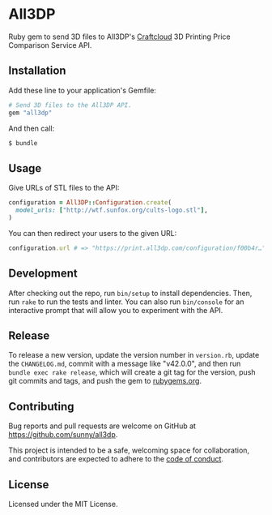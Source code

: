 # All3DP

Ruby gem to send 3D files to All3DP's
[Craftcloud](https://craftcloud3d.com/) 3D Printing Price Comparison
Service API.

## Installation

Add these line to your application's Gemfile:

```rb
# Send 3D files to the All3DP API.
gem "all3dp"
```

And then call:

```sh
$ bundle
```

## Usage

Give URLs of STL files to the API:

```rb
configuration = All3DP::Configuration.create(
  model_urls: ["http://wtf.sunfox.org/cults-logo.stl"],
)
```

You can then redirect your users to the given URL:

```rb
configuration.url # => "https://print.all3dp.com/configuration/f00b4r…"
```

## Development

After checking out the repo, run `bin/setup` to install dependencies. Then,
run `rake` to run the tests and linter. You can also run `bin/console` for an
interactive prompt that will allow you to experiment with the API.

## Release

To release a new version, update the version number in `version.rb`, update
the `CHANGELOG.md`, commit with a message like "v42.0.0", and then run
`bundle exec rake release`, which will create a git tag for the version,
push git commits and tags, and push the gem to
[rubygems.org](https://rubygems.org).

## Contributing

Bug reports and pull requests are welcome on GitHub at
https://github.com/sunny/all3dp.

This project is intended to be a safe, welcoming space for collaboration, and
contributors are expected to adhere to the
[code of conduct](https://github.com/sunny/all3dp/blob/master/CODE_OF_CONDUCT.md).

## License

Licensed under the MIT License.
